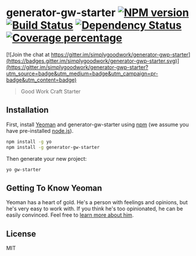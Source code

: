 # generator-gw-starter [![NPM version][npm-image]][npm-url] [![Build Status][travis-image]][travis-url] [![Dependency Status][daviddm-image]][daviddm-url] [![Coverage percentage][coveralls-image]][coveralls-url]

[![Join the chat at https://gitter.im/simplygoodwork/generator-gwp-starter](https://badges.gitter.im/simplygoodwork/generator-gwp-starter.svg)](https://gitter.im/simplygoodwork/generator-gwp-starter?utm_source=badge&utm_medium=badge&utm_campaign=pr-badge&utm_content=badge)
> Good Work Craft Starter

## Installation

First, install [Yeoman](http://yeoman.io) and generator-gw-starter using [npm](https://www.npmjs.com/) (we assume you have pre-installed [node.js](https://nodejs.org/)).

```bash
npm install -g yo
npm install -g generator-gw-starter
```

Then generate your new project:

```bash
yo gw-starter
```

## Getting To Know Yeoman

Yeoman has a heart of gold. He&#39;s a person with feelings and opinions, but he&#39;s very easy to work with. If you think he&#39;s too opinionated, he can be easily convinced. Feel free to [learn more about him](http://yeoman.io/).

## License

MIT


[npm-image]: https://badge.fury.io/js/generator-gw-starter.svg
[npm-url]: https://npmjs.org/package/generator-gw-starter
[travis-image]: https://travis-ci.org/simplygoodwork/generator-gw-starter.svg?branch=master
[travis-url]: https://travis-ci.org/simplygoodwork/generator-gw-starter
[daviddm-image]: https://david-dm.org/simplygoodwork/generator-gw-starter.svg?theme=shields.io
[daviddm-url]: https://david-dm.org/simplygoodwork/generator-gw-starter
[coveralls-image]: https://coveralls.io/repos/simplygoodwork/generator-gw-starter/badge.svg
[coveralls-url]: https://coveralls.io/r/simplygoodwork/generator-gw-starter
